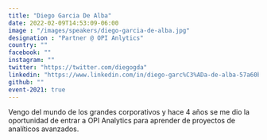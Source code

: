```yaml
---
title: "Diego Garcia De Alba"
date: 2022-02-09T14:53:09-06:00
image : "/images/speakers/diego-garcia-de-alba.jpg"
designation : "Partner @ OPI Anlytics"
country: ""
facebook: ""
instagram: ""
twitter: "https://twitter.com/diegogda"
linkedin: "https://www.linkedin.com/in/diego-garc%C3%ADa-de-alba-57a60b22/?originalSubdomain=mx"
github: ""
event-2021: true
---
```


Vengo del mundo de los grandes corporativos y hace 4 años se me dio la oportunidad de entrar a OPI Analytics para aprender de proyectos de analíticos avanzados.